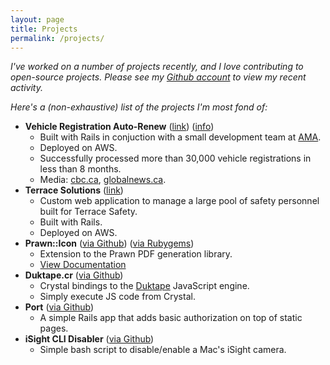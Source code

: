 ```yaml
---
layout: page
title: Projects
permalink: /projects/
---
```


_I've worked on a number of projects recently, and I love contributing to open-source projects. Please see my [Github account](https://github.com/jessedoyle) to view my recent activity._

_Here's a (non-exhaustive) list of the projects I'm most fond of:_

* **Vehicle Registration Auto-Renew** ([link](https://registries.ama.ab.ca)) ([info](https://ama.ab.ca/registries/vehicle-registration-auto-renew/))
  * Built with Rails in conjuction with a small development team at [AMA](https://ama.ab.ca).
  * Deployed on AWS.
  * Successfully processed more than 30,000 vehicle registrations in less than 8 months.
  * Media: [cbc.ca](http://www.cbc.ca/news/canada/edmonton/alberta-will-no-longer-mail-out-vehicle-registration-reminders-1.3527233), [globalnews.ca](http://globalnews.ca/news/2937450/robocalls-remind-alberta-drivers-to-sign-up-for-online-vehicle-registration-reminder/).
* **Terrace Solutions** ([link](https://terracesafety.com))
  * Custom web application to manage a large pool of safety personnel built for Terrace Safety.
  * Built with Rails.
  * Deployed on AWS.
* **Prawn::Icon** ([via Github](https://github.com/jessedoyle/prawn-icon)) ([via Rubygems](https://rubygems.org/gems/prawn-icon))
  * Extension to the Prawn PDF generation library.
  * [View Documentation](http://www.rubydoc.info/gems/prawn-icon/)
* **Duktape.cr** ([via Github](https://github.com/jessedoyle/duktape.cr))
  * Crystal bindings to the [Duktape](http://duktape.org) JavaScript engine.
  * Simply execute JS code from Crystal.
* **Port** ([via Github](https://github.com/jessedoyle/port))
  * A simple Rails app that adds basic authorization on top of static pages.
* **iSight CLI Disabler** ([via Github](https://github.com/jessedoyle/isight-cli))
  * Simple bash script to disable/enable a Mac's iSight camera.
